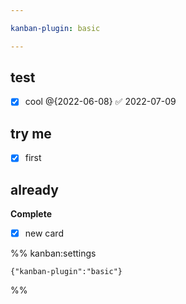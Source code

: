 ```yaml
---

kanban-plugin: basic

---
```


## test

- [x] cool @{2022-06-08} ✅ 2022-07-09


## try me 

- [x] first


## already

**Complete**
- [x] new card




%% kanban:settings
```
{"kanban-plugin":"basic"}
```
%%